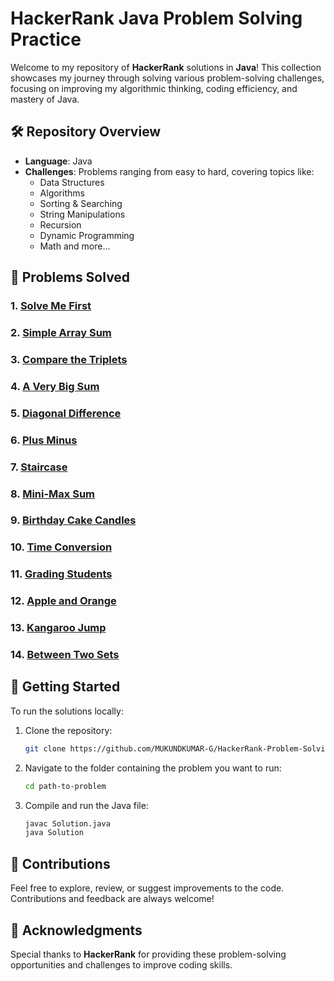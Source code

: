 # HackerRank Java Problem Solving Practice

Welcome to my repository of **HackerRank** solutions in **Java**! This collection showcases my journey through solving various problem-solving challenges, focusing on improving my algorithmic thinking, coding efficiency, and mastery of Java.

## 🛠️ Repository Overview

- **Language**: Java
- **Challenges**: Problems ranging from easy to hard, covering topics like:
  - Data Structures
  - Algorithms
  - Sorting & Searching
  - String Manipulations
  - Recursion
  - Dynamic Programming
  - Math and more...

## 📝 Problems Solved

### 1. [Solve Me First](./SolveMeFirst)

### 2. [Simple Array Sum](./SimpleArraySum)

### 3. [Compare the Triplets](./CompareTheTriplets)

### 4. [A Very Big Sum](./AVeryBigSum)

### 5. [Diagonal Difference](./DiagonalDifference)

### 6. [Plus Minus](./PlusMinus)

### 7. [Staircase](./Staircase)

### 8. [Mini-Max Sum](./MiniMaxSum)

### 9. [Birthday Cake Candles](./BirthdayCakeCandles)

### 10. [Time Conversion](./TimeConversion)

### 11. [Grading Students](./GradingStudents/)

### 12. [Apple and Orange](./AppleandOrange/)

### 13. [Kangaroo Jump](./KangarooJump/)

### 14. [Between Two Sets](./BetweenTwoSets/)

## 🚀 Getting Started

To run the solutions locally:

1. Clone the repository:

   ```bash
   git clone https://github.com/MUKUNDKUMAR-G/HackerRank-Problem-Solving-Practice.git
   ```

2. Navigate to the folder containing the problem you want to run:

   ```bash
   cd path-to-problem
   ```

3. Compile and run the Java file:
   ```bash
   javac Solution.java
   java Solution
   ```

## 🤝 Contributions

Feel free to explore, review, or suggest improvements to the code. Contributions and feedback are always welcome!

## 🌟 Acknowledgments

Special thanks to **HackerRank** for providing these problem-solving opportunities and challenges to improve coding skills.
